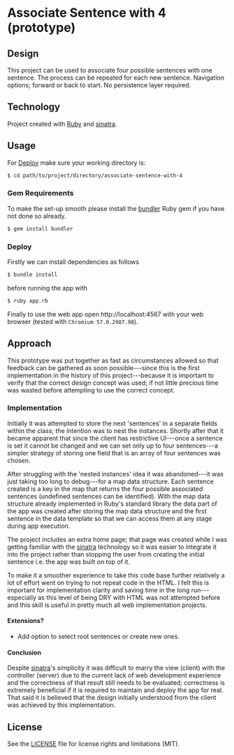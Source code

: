 # Associate Sentence with 4 (prototype)

## Design

This project can be used to associate four possible sentences with one sentence. The process can be repeated for each new sentence. Navigation options; forward or back to start. No persistence layer required.

## Technology

Project created with [Ruby][1] and [sinatra][2].

[1]: https://www.ruby-lang.org/
[2]: http://www.sinatrarb.com/

## Usage

For [Deploy](#Deploy) make sure your working directory is:
```bash
$ cd path/to/project/directory/associate-sentence-with-4
```

### Gem Requirements

To make the set-up smooth please install the [bundler][3] Ruby gem if you have not done so already.
```bash
$ gem install bundler
```

[3]: http://bundler.io/

### Deploy

Firstly we can install dependencies as follows
```bash
$ bundle install
```
before running the app with
```bash
$ ruby app.rb
```
Finally to use the web app open
http://localhost:4567
with your web browser (tested with ```Chromium 57.0.2987.98```).

## Approach

This prototype was put together as fast as circumstances allowed so that feedback can be gathered as soon possible---since this is the first implementation in the history of this project---because it is important to verify that the correct design concept was used; if not little precious time was wasted before attempting to use the correct concept.

### Implementation

Initially it was attempted to store the next 'sentences' in a separate fields within the class; the intention was to nest the instances. Shortly after that it became apparent that since the client has restrictive UI---once a sentence is set it cannot be changed and we can set only up to four sentences---a simpler strategy of storing one field that is an array of four sentences was chosen.

After struggling with the 'nested instances' idea it was abandoned---it was just taking too long to debug---for a map data structure. Each sentence created is a key in the map that returns the four possible associated sentences (undefined sentences can be identified). With the map data structure already implemented in Ruby's standard library the data part of the app was created after storing the map data structure and the first sentence in the data template so that we can access them at any stage during app execution.

The project includes an extra home page; that page was created while I was getting familiar with the [sinatra][2] technology so it was easier to integrate it into the project rather than stopping the user from creating the initial sentence i.e. the app was built on top of it.

To make it a smoother experience to take this code base further relatively a lot of effort went on trying to not repeat code in the HTML. I felt this is important for implementation clarity and saving time in the long run---especially as this level of being DRY with HTML was not attempted before and this skill is useful in pretty much all web implementation projects.

#### Extensions?

* Add option to select root sentences or create new ones.

#### Conclusion

Despite [sinatra][2]'s simplicity it was difficult to marry the view (client) with the controller (server) due to the current lack of web development experience and the correctness of that result still needs to be evaluated; correctness is extremely beneficial if it is required to maintain and deploy the app for real. That said it is believed that the design initially understood from the client was achieved by this implementation.

## License

See the [LICENSE](LICENSE.md) file for license rights and limitations (MIT).

